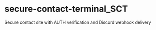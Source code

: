 # secure-contact-terminal_SCT
Secure contact site with AUTH verification and Discord webhook delivery
